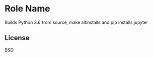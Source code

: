 Role Name
=========

Builds Python 3.6 from source, make altinstalls and pip installs jupyter

License
-------

BSD
